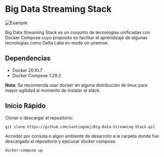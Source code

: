 # Big Data Streaming Stack

![Example](./docs/stak_bigdata_arq.svg)

Big Data Streaming Stack es un conjunto de tecnologías unificadas con Docker Compose cuyo
proposito es facilitar el aprendizaje de algunas tecnologías como Delta Lake en modo on-premise.

## Dependencias
- Docker 20.10.7
- Docker Compose 1.29.2   

**Nota**: Se recomienda usar docker en alguna distribución de linux para mayor agilidad al momento
de instalar el stack.

## Inicio Rápido

Clonar o descargar el repositorio:

`git clone https://github.com/santiagomj/Big-Data-Streaming-Stack.git`

Acceder por consola o algún ambiente de desarrollo a la carpeta donde fue descargado 
el repositorio y ejecucar docker compose:

`docker-compose up`



